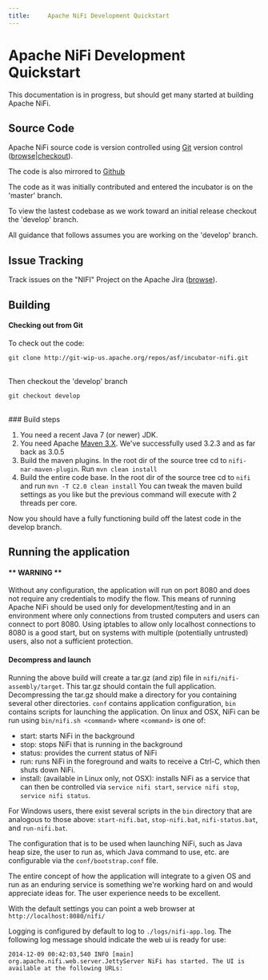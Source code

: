 ```yaml
---
title:     Apache NiFi Development Quickstart
---
```


# Apache NiFi Development Quickstart

This documentation is in progress, but should get many started at building Apache NiFi.

## Source Code

Apache NiFi source code is version controlled using [Git][git] version control ([browse][gitbrowse]|[checkout][gitrepo]).  

The code is also mirrored to [Github][githubrepo]

The code as it was initially contributed and entered the incubator is on the 'master' branch.

To view the lastest codebase as we work toward an initial release checkout the 'develop' branch.

All guidance that follows assumes you are working on the 'develop' branch.

## Issue Tracking

Track issues on the "NIFI" Project on the Apache Jira ([browse][jira]).

## Building

#### Checking out from Git

To check out the code:

```
git clone http://git-wip-us.apache.org/repos/asf/incubator-nifi.git
```
<br/>
Then checkout the 'develop' branch

```
git checkout develop
```
<br/>
### Build steps

1. You need a recent Java 7 (or newer) JDK.
2. You need Apache [Maven 3.X][maven]. We've successfully used 3.2.3 and as far back as 3.0.5
3. Build the maven plugins.  In the root dir of the source tree cd to `nifi-nar-maven-plugin`.
   Run `mvn clean install`
4. Build the entire code base.  In the root dir of the source tree cd to `nifi` and run `mvn -T C2.0 clean install`
   You can tweak the maven build settings as you like but the previous command will execute with 2 threads per core.

Now you should have a fully functioning build off the latest code in the develop branch.

## Running the application

#### ** WARNING **

Without any configuration, the application will run on port 8080 and does not require any credentials to modify
the flow. This means of running Apache NiFi should be used only for development/testing and in an environment where only
connections from trusted computers and users can connect to port 8080. Using iptables to allow only localhost connections
to 8080 is a good start, but on systems with multiple (potentially untrusted) users, also not a sufficient protection.

#### Decompress and launch

Running the above build will create a tar.gz (and zip) file in `nifi/nifi-assembly/target`. This tar.gz should
contain the full application. Decompressing the tar.gz should make a directory for you containing several other
directories. `conf` contains application configuration, `bin` contains scripts
for launching the application. On linux and OSX, NiFi can be run using `bin/nifi.sh <command>` where
`<command>` is one of:

+ start: starts NiFi in the background
+ stop: stops NiFi that is running in the background
+ status: provides the current status of NiFi
+ run: runs NiFi in the foreground and waits to receive a Ctrl-C, which then shuts down NiFi.
+ install: (available in Linux only, not OSX): installs NiFi as a service that can then be controlled
via `service nifi start`, `service nifi stop`, `service nifi status`.


For Windows users, there exist several scripts in the `bin` directory that are analogous to those above:
`start-nifi.bat`, `stop-nifi.bat`, `nifi-status.bat`, and `run-nifi.bat`.

The configuration that is to be used when launching NiFi, such as Java heap size, the user
to run as, which Java command to use, etc. are configurable via the `conf/bootstrap.conf` file.

The entire concept of how the application will integrate to a given OS and run as an
enduring service is something we're working hard on and would appreciate ideas for.  The user experience needs to
be excellent.

With the default settings you can point a web browser at `http://localhost:8080/nifi/`

Logging is configured by default to log to `./logs/nifi-app.log`. The following log message should indicate the web ui
is ready for use:

    2014-12-09 00:42:03,540 INFO [main] org.apache.nifi.web.server.JettyServer NiFi has started. The UI is available at the following URLs:


[maven]: http://maven.apache.org/
[jira]: https://issues.apache.org/jira/browse/NIFI
[git]: http://git-scm.com/
[gitbrowse]: https://git-wip-us.apache.org/repos/asf?p=incubator-nifi.git;a=summary
[gitrepo]: http://git-wip-us.apache.org/repos/asf/incubator-nifi.git
[githubrepo]: https://github.com/apache/incubator-nifi

